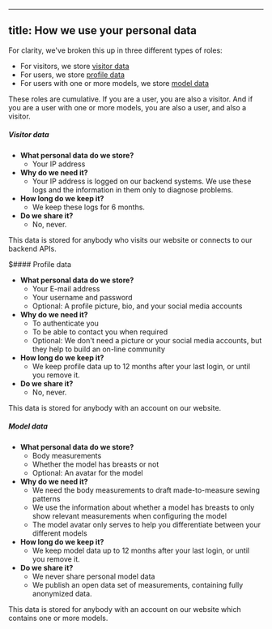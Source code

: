 ***

## title: How we use your personal data

For clarity, we've broken this up in three different types of roles:

*   For visitors, we store [visitor data](#visitor-data)
*   For users, we store [profile data](#profile-data)
*   For users with one or more models, we store [model data](#model-data)

These roles are cumulative. If you are a user, you are also a visitor. And if you are a user with one or more models, you are also a user, and also a visitor.

<Note>

##### Visitor data

*   **What personal data do we store?**
    *   Your IP address
*   **Why do we need it?**
    *   Your IP address is logged on our backend systems. We use these logs and the information in them only to diagnose problems.
*   **How long do we keep it?**
    *   We keep these logs for 6 months.
*   **Do we share it?**
    *   No, never.

This data is stored for anybody who visits our website or connects to our backend APIs.

</Note>

<Note>

$#### Profile data

*   **What personal data do we store?**
    *   Your E-mail address
    *   Your username and password
    *   Optional: A profile picture, bio, and your social media accounts
*   **Why do we need it?**
    *   To authenticate you
    *   To be able to contact you when required
    *   Optional: We don't need a picture or your social media accounts, but they help to build an on-line community
*   **How long do we keep it?**
    *   We keep profile data up to 12 months after your last login, or until you remove it.
*   **Do we share it?**
    *   No, never.

This data is stored for anybody with an account on our website.

</Note>

<Note>

##### Model data

*   **What personal data do we store?**
    *   Body measurements
    *   Whether the model has breasts or not
    *   Optional: An avatar for the model
*   **Why do we need it?**
    *   We need the body measurements to draft made-to-measure sewing patterns
    *   We use the information about whether a model has breasts to only show relevant measurements when configuring the model
    *   The model avatar only serves to help you differentiate between your different models
*   **How long do we keep it?**
    *   We keep model data up to 12 months after your last login, or until you remove it.
*   **Do we share it?**
    *   We never share personal model data
    *   We publish an open data set of measurements, containing fully anonymized data.

This data is stored for anybody with an account on our website which contains one or more models.

</Note>
